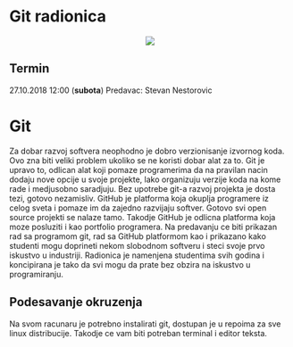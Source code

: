 # Git radionica
<div style="text-align: center">
<img style="margin: auto" src="https://i.imgur.com/85DJhms.png">
</div>

## Termin
27.10.2018 12:00 (**subota**)
Predavac: Stevan Nestorovic

# Git 
Za dobar razvoj softvera neophodno je dobro verzionisanje izvornog koda. Ovo zna biti veliki problem ukoliko se ne koristi dobar alat za to. Git je upravo to, odlican alat koji pomaze programerima da na pravilan nacin dodaju nove opcije u svoje projekte, lako organizuju verzije koda na kome rade i medjusobno saradjuju. Bez upotrebe git-a razvoj projekta je dosta tezi, gotovo nezamisliv. GitHub je platforma koja okuplja programere iz celog sveta i pomaze im da zajedno razvijaju softver. Gotovo svi open source projekti se nalaze tamo. Takodje GitHub je odlicna platforma koja moze posluziti i kao portfolio programera. Na predavanju ce biti prikazan rad sa programom git, rad sa GitHub platformom kao i prikazano kako studenti mogu doprineti nekom slobodnom softveru i steci svoje prvo iskustvo u industriji. Radionica je namenjena studentima svih godina i koncipirana je tako da svi mogu da prate bez obzira na iskustvo u programiranju. 

## Podesavanje okruzenja

Na svom racunaru je potrebno instalirati git, dostupan je u repoima za sve linux distribucije. Takodje ce vam biti potreban terminal i editor teksta. 
